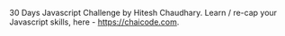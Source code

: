 30 Days Javascript Challenge by Hitesh Chaudhary. 
Learn / re-cap your Javascript skills, here - https://chaicode.com.
